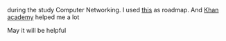 during the study Computer Networking. I used [this](https://whimsical.com/networking-cheatsheet-by-love-babbar-FcLExFDezehhfsbDPfZDBv) as roadmap. And [Khan academy](https://www.khanacademy.org/computing/computers-and-internet) helped me a lot

May it will be helpful
